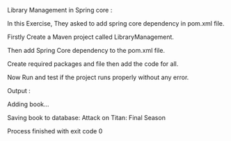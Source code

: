 Library Management in Spring core :


In this Exercise, They asked to add spring core dependency in pom.xml file.

Firstly Create a Maven project called LibraryManagement.

Then add Spring Core dependency to the pom.xml file.

Create required packages and file then add the code for all.

Now Run and test if the project runs properly without any error.


Output :

Adding book...

Saving book to database: Attack on Titan: Final Season

Process finished with exit code 0

